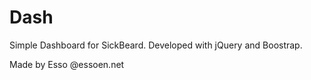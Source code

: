 Dash
====

Simple Dashboard for SickBeard. Developed with jQuery and Boostrap.

Made by Esso @essoen.net
